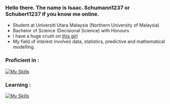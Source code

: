### Hello there. The name is Isaac. Schumann1237 or Schubert1237 if you know me online.

- Student at Universiti Utara Malaysia (Northern University of Malaysia)
- Bachelor of Science (Decisional Science) with Honours
- I have a huge crush on <a href="https://github.com/Phavanee"> this girl </a>
- My field of interest involves data, statistics, predictive and mathematical modelling.

### Proficient in : 
[![My Skills](https://skillicons.dev/icons?i=dotnet,py,r,latex)](https://skillicons.dev)

### Learning :
[![My Skills](https://skillicons.dev/icons?i=git,c,cpp)](https://skillicons.dev)



